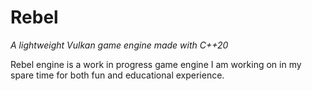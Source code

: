 # Rebel
_A lightweight Vulkan game engine made with C++20_

Rebel engine is a work in progress game engine I am working on in my spare time for both fun and educational experience.
